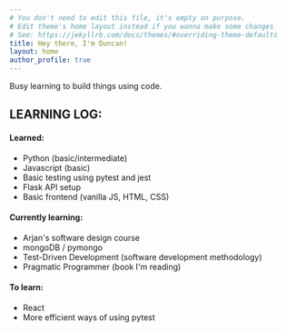 ```yaml
---
# You don't need to edit this file, it's empty on purpose.
# Edit theme's home layout instead if you wanna make some changes
# See: https://jekyllrb.com/docs/themes/#overriding-theme-defaults
title: Hey there, I'm Duncan!
layout: home
author_profile: true
---
```


<!-- ## Hey there, I'm Duncan!  -->

Busy learning to build things using code. 

## LEARNING LOG: 

#### Learned:
- Python (basic/intermediate)
- Javascript (basic)
- Basic testing using pytest and jest
- Flask API setup
- Basic frontend (vanilla JS, HTML, CSS)

#### Currently learning:
- Arjan's software design course
- mongoDB / pymongo
- Test-Driven Development (software development methodology)
- Pragmatic Programmer (book I'm reading)

#### To learn:
- React
- More efficient ways of using pytest

